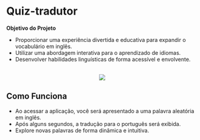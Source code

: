 # Quiz-tradutor



**Objetivo do Projeto**
- Proporcionar uma experiência divertida e educativa para expandir o vocabulário em inglês.
- Utilizar uma abordagem interativa para o aprendizado de idiomas.
- Desenvolver habilidades linguísticas de forma acessível e envolvente.
  <br>
  <br>


<div align="center">
<img src="https://github.com/Saraiva97/quiz-tradutor/assets/93497276/de60e8a9-e59e-46e8-b8b5-8ab7533b9ae8"/>
</div>


## Como Funciona
- Ao acessar a aplicação, você será apresentado a uma palavra aleatória em inglês.
- Após alguns segundos, a tradução para o português será exibida.
- Explore novas palavras de forma dinâmica e intuitiva.
